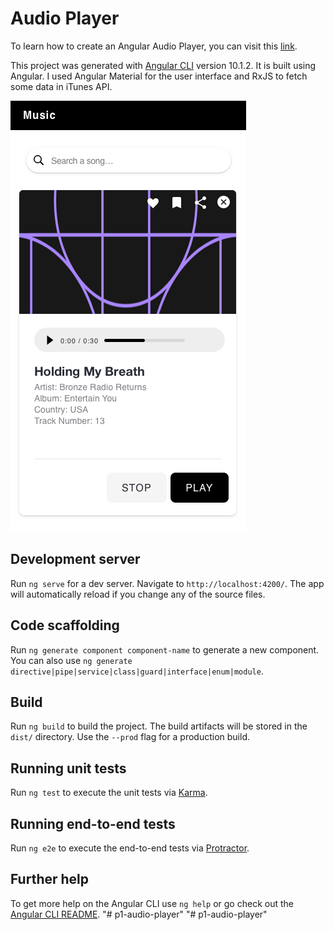 # Audio Player

To learn how to create an Angular Audio Player, you can visit this [link](https://medium.com/javascript-in-plain-english/create-your-own-audio-player-with-angular-f8766ca505ab).

This project was generated with [Angular CLI](https://github.com/angular/angular-cli) version 10.1.2.
It is built using Angular. I used Angular Material for the user interface and RxJS to fetch some data in iTunes API.

![alt text](https://github.com/foobearer/Audio-Player/blob/main/audio-player-preview.png?raw=true)


## Development server

Run `ng serve` for a dev server. Navigate to `http://localhost:4200/`. The app will automatically reload if you change any of the source files.

## Code scaffolding

Run `ng generate component component-name` to generate a new component. You can also use `ng generate directive|pipe|service|class|guard|interface|enum|module`.

## Build

Run `ng build` to build the project. The build artifacts will be stored in the `dist/` directory. Use the `--prod` flag for a production build.

## Running unit tests

Run `ng test` to execute the unit tests via [Karma](https://karma-runner.github.io).

## Running end-to-end tests

Run `ng e2e` to execute the end-to-end tests via [Protractor](http://www.protractortest.org/).

## Further help

To get more help on the Angular CLI use `ng help` or go check out the [Angular CLI README](https://github.com/angular/angular-cli/blob/master/README.md).
"# p1-audio-player" 
"# p1-audio-player" 
